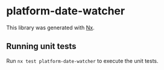 # platform-date-watcher

This library was generated with [Nx](https://nx.dev).

## Running unit tests

Run `nx test platform-date-watcher` to execute the unit tests.
